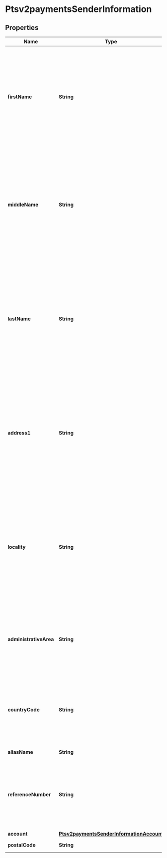 
# Ptsv2paymentsSenderInformation

## Properties
Name | Type | Description | Notes
------------ | ------------- | ------------- | -------------
**firstName** | **String** | First name of the sender. This field is applicable for AFT and OCT transactions.   Only alpha numeric values are supported.Special characters not in the standard ASCII character set, are not supported and will be stripped before being sent to the processor.  |  [optional]
**middleName** | **String** | Middle name of the sender. This field is applicable for AFT and OCT transactions.   Only alpha numeric values are supported. Special characters not in the standard ASCII character set, are not supported and will be stripped before being sent to sent to the processor.  |  [optional]
**lastName** | **String** | Last name of the sender. This field is applicable for AFT and OCT transactions.  Only alpha numeric values are supported. Special characters not in the standard ASCII character set, are not supported and will be stripped before being sent to sent to the processor.  |  [optional]
**address1** | **String** | The street address of the sender. This field is applicable for AFT transactions.     Only alpha numeric values are supported.  Special characters not in the standard ASCII character set are not supported and will be stripped before being sent to sent to the processor.  |  [optional]
**locality** | **String** | The city or locality of the sender. This field is applicable for AFT transactions.  Only alpha numeric values are supported.  Special characters not in the standard ASCII character set are not supported and will be stripped before being sent to sent to the processor.  |  [optional]
**administrativeArea** | **String** | The state or province of the sender. This field is applicable for AFT transactions when the sender country is US or CA. Else it is optional.  Must be a two character value  |  [optional]
**countryCode** | **String** | The country associated with the address of the sender. This field is applicable for AFT transactions.   Must be a two character ISO country code.  For example, see [ISO Country Code](https://developer.cybersource.com/docs/cybs/en-us/country-codes/reference/all/na/country-codes/country-codes.html)  |  [optional]
**aliasName** | **String** | Sender&#39;s alias name. |  [optional]
**referenceNumber** | **String** | This field is applicable for AFT transactions.   Contains a transaction reference number provided by the Merchant. Only alpha numeric values are supported.  |  [optional]
**account** | [**Ptsv2paymentsSenderInformationAccount**](Ptsv2paymentsSenderInformationAccount.md) |  |  [optional]
**postalCode** | **String** | Postal code of sender.  |  [optional]



